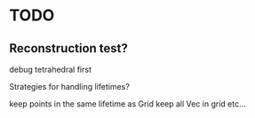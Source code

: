 # TODO

## Reconstruction test?

debug tetrahedral first

Strategies for handling lifetimes?

keep points in the same lifetime as Grid
keep all Vec<Vertices> in grid etc...
